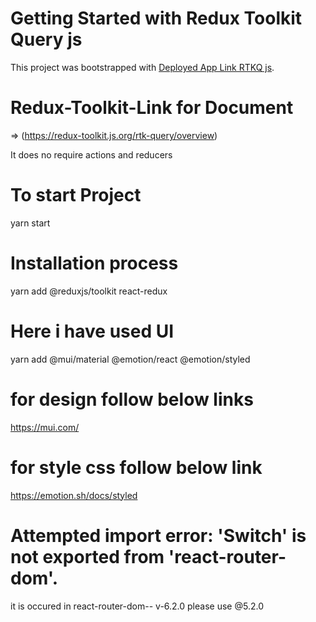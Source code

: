 # Getting Started with Redux Toolkit Query js

This project was bootstrapped with [Deployed App Link RTKQ js](https://github.com/facebook/create-react-app).

# Redux-Toolkit-Link for Document

=> (https://redux-toolkit.js.org/rtk-query/overview)

It does no require actions and reducers

# To start Project

yarn start

# Installation process

yarn add @reduxjs/toolkit react-redux

# Here i have used UI

yarn add @mui/material @emotion/react @emotion/styled

# for design follow below links

https://mui.com/

# for style css follow below link

https://emotion.sh/docs/styled

# Attempted import error: 'Switch' is not exported from 'react-router-dom'.

it is occured in react-router-dom-- v-6.2.0
please use @5.2.0
